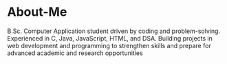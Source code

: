 # About-Me
B.Sc. Computer Application student driven by coding and problem-solving. Experienced in C, Java, JavaScript, HTML, and DSA. Building projects in web development and programming to strengthen skills and prepare for advanced academic and research opportunities
